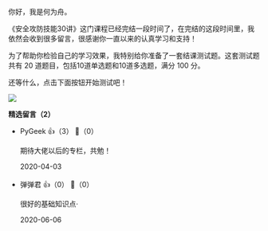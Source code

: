 你好，我是何为舟。

《安全攻防技能30讲》这门课程已经完结一段时间了，在完结的这段时间里，我依然会收到很多留言，很感谢你一直以来的认真学习和支持！

为了帮助你检验自己的学习效果，我特别给你准备了一套结课测试题。这套测试题共有 20 道题目，包括10道单选题和10道多选题，满分 100 分。

还等什么，点击下面按钮开始测试吧！

[![](https://static001.geekbang.org/resource/image/28/a4/28d1be62669b4f3cc01c36466bf811a4.png?wh=1142%2A201)](http://time.geekbang.org/quiz/intro?act_id=91&exam_id=176)
<div><strong>精选留言（2）</strong></div><ul>
<li><span>PyGeek</span> 👍（3） 💬（0）<p>期待大佬以后的专栏，共勉！</p>2020-04-03</li><br/><li><span>弹弹君</span> 👍（0） 💬（0）<p>很好的基础知识点·</p>2020-06-06</li><br/>
</ul>